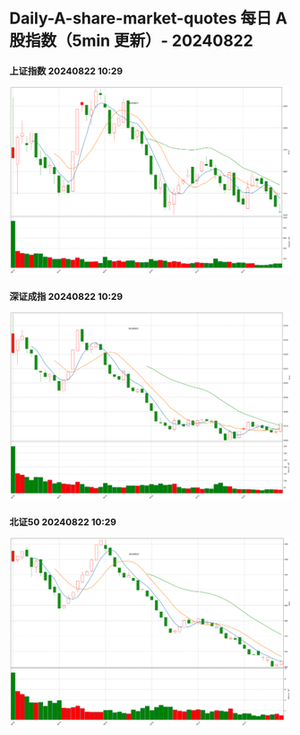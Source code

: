 
# Daily-A-share-market-quotes 每日 A 股指数（5min 更新）- 20240822

### 上证指数 20240822 10:29
![](./fig/2024/8/20240822-sh000001.png)

### 深证成指 20240822 10:29
![](./fig/2024/8/20240822-sz399001.png)

### 北证50 20240822 10:29
![](./fig/2024/8/20240822-bj899050.png)
